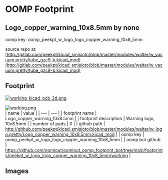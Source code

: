 # OOMP Footprint  
## Logo_copper_warning_10x8.5mm  by none  
  
oomp key: oomp_peekpt_w_logo_logo_copper_warning_10x8_5mm  
  
source repo at: [http://gitlab.com/peekpt/kicad_smisioto/blob/master/modules/walter/w_vacuum.pretty/tube_gzc9-b.kicad_mod](http://gitlab.com/peekpt/kicad_smisioto/blob/master/modules/walter/w_vacuum.pretty/tube_gzc9-b.kicad_mod)  
## Footprint  
  
[![working_kicad_pcb_3d.png](working_kicad_pcb_3d_600.png)](working_kicad_pcb_3d.png)  
  
[![working.png](working_600.png)](working.png)  
| name | value | 
| --- | --- | 
| footprint name | Logo_copper_warning_10x8.5mm | 
| footprint description | Warning logo, 10x8.5mm | 
| number of pads | 0 | 
| github path | http://github.com/peekpt/kicad_smisioto/blob/master/modules/walter/w_logo.pretty/Logo_copper_warning_10x8.5mm.kicad_mod | 
| oomp key | oomp_peekpt_w_logo_logo_copper_warning_10x8_5mm | 
| oomp bot github | https://github.com/oomlout/oomlout_oomp_footprint_bot/tree/main/footprints/peekpt_w_logo_logo_copper_warning_10x8_5mm/working | 
## Images  
